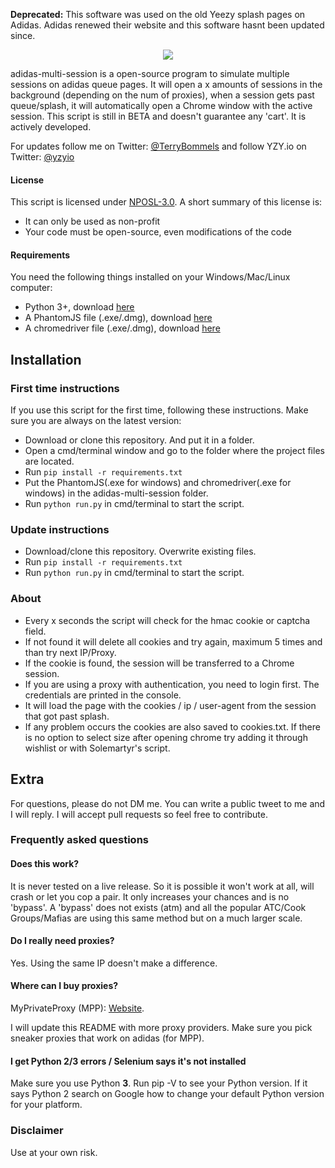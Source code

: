 **Deprecated:** This software was used on the old Yeezy splash pages on Adidas. Adidas renewed their website and this software hasnt been updated since.

<p align="center"><img src="http://tools.yzy.io/assets/github.png"></p>

adidas-multi-session is a open-source program to simulate multiple sessions on adidas queue pages.
It will open a x amounts of sessions in the background (depending on the num of proxies), when a session gets past queue/splash,
it will automatically open a Chrome window with the active session. This script is still in BETA and doesn't guarantee any 'cart'. It is actively developed.

For updates follow me on Twitter: <a href="http://twitter.com/TerryBommels">@TerryBommels</a> and follow YZY.io on Twitter: <a href="http://twitter.com/yzyio">@yzyio</a>

#### License
This script is licensed under <a href="https://tldrlegal.com/license/non-profit-open-software-license-3.0-(nposl-3.0)">NPOSL-3.0</a>. A short summary of this license is:

* It can only be used as non-profit
* Your code must be open-source, even modifications of the code

#### Requirements
You need the following things installed on your Windows/Mac/Linux computer:

* Python 3+, download <a href="https://www.python.org/downloads/">here</a>
* A PhantomJS file (.exe/.dmg), download <a href="http://phantomjs.org/download.html">here</a>
* A chromedriver file (.exe/.dmg), download <a href="https://chromedriver.storage.googleapis.com/index.html?path=2.9/">here</a>

## Installation
### First time instructions
If you use this script for the first time, following these instructions. Make sure you are always on the latest version:

* Download or clone this repository. And put it in a folder.
* Open a cmd/terminal window and go to the folder where the project files are located.
* Run `pip install -r requirements.txt`
* Put the PhantomJS(.exe for windows) and chromedriver(.exe for windows) in the adidas-multi-session folder.
* Run `python run.py` in cmd/terminal to start the script.

### Update instructions

* Download/clone this repository. Overwrite existing files.
* Run `pip install -r requirements.txt`
* Run `python run.py` in cmd/terminal to start the script.


### About

* Every x seconds the script will check for the hmac cookie or captcha field.
* If not found it will delete all cookies and try again, maximum 5 times and than try next IP/Proxy.
* If the cookie is found, the session will be transferred to a Chrome session.
* If you are using a proxy with authentication, you need to login first. The credentials are printed in the console.
* It will load the page with the cookies / ip / user-agent from the session that got past splash.
* If any problem occurs the cookies are also saved to cookies.txt. If there is no option to select size after opening chrome try adding it through wishlist or with Solemartyr's script.


## Extra
For questions, please do not DM me. You can write a public tweet to me and I will reply. I will accept pull requests so feel free to contribute.

### Frequently asked questions
#### Does this work?
It is never tested on a live release. So it is possible it won't work at all, will crash or let you cop a pair. It only increases your chances and is no 'bypass'.
A 'bypass' does not exists (atm) and all the popular ATC/Cook Groups/Mafias are using this same method but on a much larger scale.

#### Do I really need proxies?
Yes. Using the same IP doesn't make a difference.

#### Where can I buy proxies?
MyPrivateProxy (MPP): <a href="https://www.myprivateproxy.net/billing/aff.php?aff=1840">Website</a>.

I will update this README with more proxy providers. Make sure you pick sneaker proxies that work on adidas (for MPP).

#### I get Python 2/3 errors / Selenium says it's not installed
Make sure you use Python <b>3</b>. Run pip -V to see your Python version. If it says Python 2 search on Google how to change your default Python version for your platform.

### Disclaimer
Use at your own risk.
